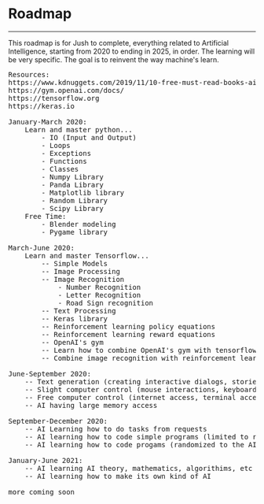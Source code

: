 <h1> Roadmap </h1>
<hr/>
<p> This roadmap is for Jush to complete, everything related to Artificial Intelligence, starting from 2020 to ending in 2025, in order. The learning will be very specific. The goal is to reinvent the way machine's learn.</p>

<pre>
Resources:
https://www.kdnuggets.com/2019/11/10-free-must-read-books-ai.html
https://gym.openai.com/docs/
https://tensorflow.org
https://keras.io

January-March 2020:
    Learn and master python...
        - IO (Input and Output)
        - Loops
        - Exceptions
        - Functions
        - Classes
        - Numpy Library
        - Panda Library
        - Matplotlib library
        - Random Library
        - Scipy Library
    Free Time:
        - Blender modeling
        - Pygame library

March-June 2020:
    Learn and master Tensorflow...
        -- Simple Models
        -- Image Processing
        -- Image Recognition
            - Number Recognition
            - Letter Recognition
            - Road Sign recognition
        -- Text Processing
        -- Keras library
        -- Reinforcement learning policy equations
        -- Reinforcement learning reward equations
        -- OpenAI's gym
        -- Learn how to combine OpenAI's gym with tensorflow
        -- Combine image recognition with reinforcement learning (Atari, 2D body movement)

June-September 2020:
    -- Text generation (creating interactive dialogs, stories, etc)
    -- Slight computer control (mouse interactions, keyboard interactions, screen interactions)
    -- Free computer control (internet access, terminal access)
    -- AI having large memory access

September-December 2020:
    -- AI Learning how to do tasks from requests
    -- AI learning how to code simple programs (limited to requested) [Python or C++]
    -- AI learning how to code progams (randomized to the AI's decisions) [Python or C++]

January-June 2021:
    -- AI learning AI theory, mathematics, algorithims, etc
    -- AI learning how to make its own kind of AI

more coming soon
</pre>
